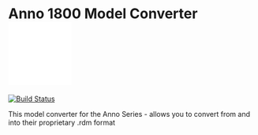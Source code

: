 # Anno 1800 Model Converter    <img width="128" align="center" src="https://github.com/kskudlik/Anno-1800-Model-Converter/blob/master/resources/icon_anim.gif?raw=true" alt="Icon"/>
[![Build Status](https://dev.azure.com/kskudlik/Anno-1800-Model-Converter/_apis/build/status/kskudlik.Anno-1800-Model-Converter?branchName=master)](https://dev.azure.com/kskudlik/Anno-1800-Model-Converter/_build/latest?definitionId=1&branchName=master)

This model converter for the Anno Series - allows you to convert from and into their proprietary .rdm format
